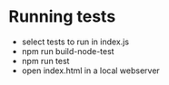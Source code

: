# Running tests
- select tests to run in index.js
- npm run build-node-test
- npm run test
- open index.html in a local webserver
